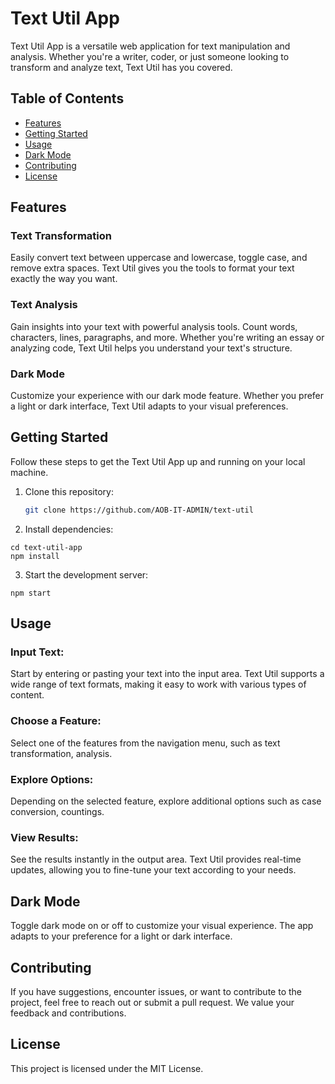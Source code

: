 # Text Util App

Text Util App is a versatile web application for text manipulation and analysis. Whether you're a writer, coder, or just someone looking to transform and analyze text, Text Util has you covered.

## Table of Contents

- [Features](#features)
- [Getting Started](#getting-started)
- [Usage](#usage)
- [Dark Mode](#dark-mode)
- [Contributing](#contributing)
- [License](#license)

## Features

### Text Transformation

Easily convert text between uppercase and lowercase, toggle case, and remove extra spaces. Text Util gives you the tools to format your text exactly the way you want.

### Text Analysis

Gain insights into your text with powerful analysis tools. Count words, characters, lines, paragraphs, and more. Whether you're writing an essay or analyzing code, Text Util helps you understand your text's structure.

### Dark Mode

Customize your experience with our dark mode feature. Whether you prefer a light or dark interface, Text Util adapts to your visual preferences.

## Getting Started

Follow these steps to get the Text Util App up and running on your local machine.

1. Clone this repository:

   ```bash
   git clone https://github.com/AOB-IT-ADMIN/text-util
   ```

2. Install dependencies:

```
cd text-util-app
npm install
```

3. Start the development server:

```
npm start
```

## Usage

### Input Text:

Start by entering or pasting your text into the input area. Text Util supports a wide range of text formats, making it easy to work with various types of content.

### Choose a Feature:

Select one of the features from the navigation menu, such as text transformation, analysis.

### Explore Options:

Depending on the selected feature, explore additional options such as case conversion, countings.

### View Results:

See the results instantly in the output area. Text Util provides real-time updates, allowing you to fine-tune your text according to your needs.

## Dark Mode

Toggle dark mode on or off to customize your visual experience. The app adapts to your preference for a light or dark interface.

## Contributing

If you have suggestions, encounter issues, or want to contribute to the project, feel free to reach out or submit a pull request. We value your feedback and contributions.

## License

This project is licensed under the MIT License.
